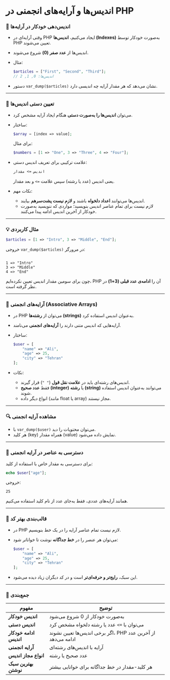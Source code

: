 # اندیس‌ها و آرایه‌های انجمنی در PHP

### 🔹 اندیس‌دهی خودکار در آرایه‌ها

* وقتی آرایه‌ای در PHP ایجاد می‌کنیم، **اندیس‌ها (Indexes)** به‌صورت خودکار توسط PHP تعیین می‌شوند.
* اندیس‌ها از **عدد صفر (0)** شروع می‌شوند.
* مثال:

  ```php
  $articles = ["First", "Second", "Third"];
  // اندیس‌ها: 0, 1, 2
  ```
* دستور `var_dump($articles)` نشان می‌دهد که هر مقدار آرایه چه اندیسی دارد.

---

### 🧩 تعیین دستی اندیس‌ها

* می‌توان **اندیس‌ها را به‌صورت دستی** هنگام ایجاد آرایه مشخص کرد.

* ساختار:

  ```php
  $array = [index => value];
  ```

  برای مثال:

  ```php
  $numbers = [1 => "One", 3 => "Three", 4 => "Four"];
  ```

* علامت ترکیبی برای تعریف اندیس دستی:

  ```php
  اندیس => مقدار
  ```

  یعنی اندیس (عدد یا رشته) سپس علامت `=>` و بعد مقدار.

* نکات مهم:

  * اندیس‌ها می‌توانند **اعداد دلخواه** باشند و **لازم نیست پشت‌سر‌هم** بیایند.
  * لازم نیست برای تمام عناصر اندیس بنویسید؛ مواردی که ننویسید به‌صورت خودکار از آخرین اندیس ادامه پیدا می‌کنند.

---

### 💡 مثال کاربردی

```php
$articles = [1 => "Intro", 3 => "Middle", "End"];
```

خروجی `var_dump($articles)` در مرورگر:

```

1 => "Intro"
3 => "Middle"
4 => "End"
```

چون برای سومین مقدار اندیس تعیین نکرده‌ایم، PHP آن را **ادامه‌ی عدد قبلی (3+1)** در نظر گرفته است.

---

### 🧠 آرایه‌های انجمنی (Associative Arrays)

* در PHP می‌توان از **رشته‌ها (strings)** به‌عنوان اندیس استفاده کرد.
* آرایه‌هایی که اندیس متنی دارند را **آرایه‌های انجمنی** می‌نامند.
* ساختار:

  ```php
  $user = [
      "name" => "Ali",
      "age" => 25,
      "city" => "Tehran"
  ];
  ```

* نکات:

  * اندیس‌های رشته‌ای باید در **علامت نقل قول** (`" "`) قرار گیرند.
  * فقط **عدد صحیح (integer)** یا **رشته (string)** می‌توانند به‌عنوان اندیس استفاده شوند.
  * انواع دیگر داده (مانند float یا array) مجاز نیستند.

---

### 🔍 مشاهده آرایه انجمنی

* با `var_dump($user)` می‌توان محتویات را دید.
* هر کلید (key) همراه مقدار (value) نمایش داده می‌شود.

---

### 🎯 دسترسی به عناصر در آرایه انجمنی

برای دسترسی به مقدار خاص با استفاده از کلید:

```php
echo $user["age"];
```

خروجی:

```
25
```

همانند آرایه‌های عددی، فقط به‌جای عدد از نام کلید استفاده می‌کنیم.

---

### 🧾 قالب‌بندی بهتر کد

* در PHP لازم نیست تمام عناصر آرایه را در یک خط بنویسیم.
* می‌توان هر عنصر را در **خط جداگانه** نوشت تا خواناتر شود:

  ```php
  $user = [
      "name" => "Ali",
      "age" => 25,
      "city" => "Tehran"
  ];
  ```
  
* این سبک، **رایج‌تر و حرفه‌ای‌تر** است و در کد دیگران زیاد دیده می‌شود.

---

### 🧾 جمع‌بندی

| مفهوم                  | توضیح                                                        |
| ---------------------- | ------------------------------------------------------------ |
| **اندیس خودکار**       | به‌صورت خودکار از 0 شروع می‌شود                              |
| **اندیس دستی**         | می‌توان با `=>` عدد یا رشته دلخواه مشخص کرد                  |
| **ادامه خودکار اندیس** | اگر برخی اندیس‌ها تعیین نشوند، PHP از آخرین عدد ادامه می‌دهد |
| **آرایه انجمنی**       | آرایه با اندیس‌های رشته‌ای                                   |
| **انواع مجاز اندیس**   | عدد صحیح یا رشته                                             |
| **بهترین سبک نوشتن**   | هر کلید-مقدار در خط جداگانه برای خوانایی بیشتر               |
